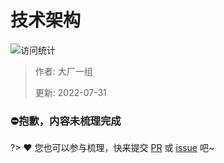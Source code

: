 # 技术架构

![访问统计](https://visitor-badge.glitch.me/badge?page_id=senlypan.cloudgaming.02-tech-architecture-diagram&left_color=blue&right_color=red)

> 作者: 大厂一组
>
> 更新: 2022-07-31

### ⛔抱歉，内容未梳理完成
?> ❤️ 您也可以参与梳理，快来提交 [PR](https://github.com/senlypan/cloudgaming-docs/pulls) 或 [issue](https://github.com/senlypan/cloudgaming-docs/issues) 吧~




